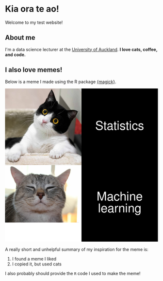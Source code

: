 # Kia ora te ao!

Welcome to my test website! 

## About me

I'm a data science lecturer at the [University of Auckland](https://unidirectory.auckland.ac.nz/profile/a-fergusson). **I love cats, coffee, and code.** 

## I also love memes!

Below is a meme I made using the R package [{magick}](https://cran.r-project.org/web/packages/magick/vignettes/intro.html).

![](my_meme.png)

A really short and unhelpful summary of my inspiration for the meme is:

1. I found a meme I liked
2. I copied it, but used cats

I also probably should provide the `R` code I used to make the meme!
